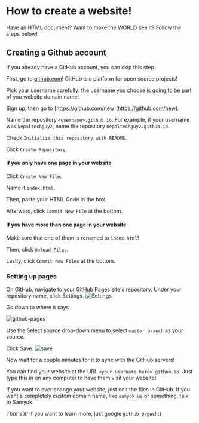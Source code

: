 # How to create a website! 

Have an HTML document? Want to make the WORLD see it? Follow the steps below! 

## Creating a Github account
If you already have a GitHub account, you can skip this step. 

First, go to [github.com](https://github.com/)! GitHub is a 
platform for open source projects! 

Pick your username carefully: the username you choose is going to be part of you website domain name! 


Sign up, then go to [https://github.com/new](https://github.com/new). 

Name the repository `<username>.github.io`. For example, if your 
username was `Nepaltechguy2`, name the repository 
`nepaltechguy2.github.io`. 

Check `Initialize this repository with README`.

Click `Create Repository`.

#### If you only have one page in your website
Click `Create New File`. 

Name it `index.html`. 

Then, paste your HTML Code in the box. 

Afterward, click `Commit New File` at the bottom. 

#### If you have more than one page in your website
Make sure that one of them is renamed to `index.html`!

Then, click `Upload Files`. 

Lastly, click `Commit New Files` at the bottom. 

### Setting up pages

On GitHub, navigate to your GitHub Pages site's repository.
Under your repository name, click  Settings.
 ![Settings](https://help.github.com/assets/images/help/repository/repo-actions-settings.png)

Go down to where it says 


![github-pages](https://help.github.com/assets/images/help/pages/select-gh-pages-or-master-as-source.png)

Use the Select source drop-down menu to select `master branch` as your source.

Click Save.
![save](https://help.github.com/assets/images/help/pages/click-save-next-to-source-selection.png)


Now wait for a couple minutes for it to sync with the GitHub servers! 

You can find your website at the URL `<your username here>.github.io`. 
Just type this in on any computer to have them visit your website!

If you want to ever change your website, just edit the files in GitHub.
If you want a completely custom domain name, like `samyok.us` or something, talk to Samyok. 


*That's it!* If you want to learn more, just google `github pages`! :)

